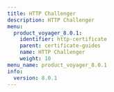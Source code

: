 ```yaml
---
title: HTTP Challenger
description: HTTP Challenger
menu:
  product_voyager_8.0.1:
    identifier: http-certificate
    parent: certificate-guides
    name: HTTP Challenger
    weight: 10
menu_name: product_voyager_8.0.1
info:
  version: 8.0.1
---
```


